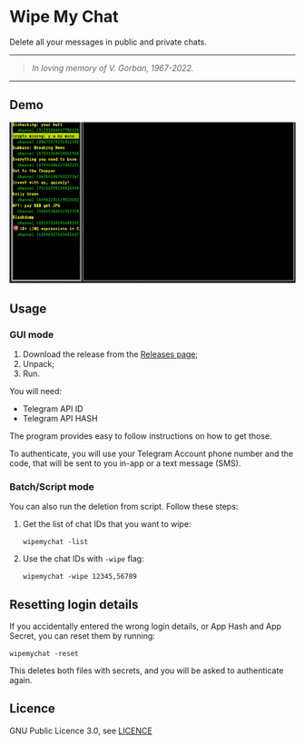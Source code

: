 # Wipe My Chat
Delete all your messages in public and private chats.

---
> _In loving memory of V. Gorban, 1967-2022._
---

## Demo

![](assets/wipemychat.gif)

## Usage

### GUI mode

1. Download the release from the [Releases page][1];
2. Unpack;
3. Run.

You will need:
- Telegram API ID
- Telegram API HASH

The program provides easy to follow instructions on how to get
those.

To authenticate, you will use your Telegram Account phone number and the code,
that will be sent to you in-app or a text message (SMS).

### Batch/Script mode

You can also run the deletion from script.  Follow these steps:

1. Get the list of chat IDs that you want to wipe:
   ```shell
   wipemychat -list
   ```
2. Use the chat IDs with `-wipe` flag:
   ```shell
   wipemychat -wipe 12345,56789
   ```

## Resetting login details

If you accidentally entered the wrong login details, or App Hash and App
Secret, you can reset them by running:

```
wipemychat -reset
```

This deletes both files with secrets, and you will be asked to authenticate
again.

## Licence
GNU Public Licence 3.0, see [LICENCE][2]

[1]: https://github.com/rusq/wipemychat/releases
[2]: LICENCE
